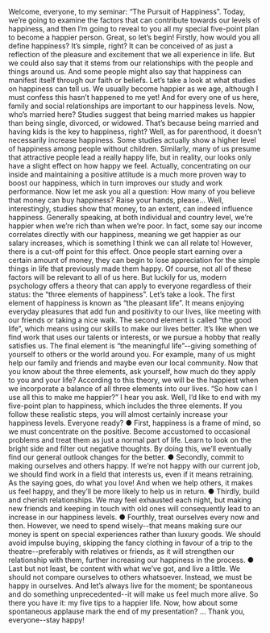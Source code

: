 Welcome, everyone, to my seminar: “The Pursuit of Happiness”. Today, we’re going to examine the factors that can contribute towards our levels of happiness, and then I’m going to reveal to you all my special five-point plan to become a happier person. Great, so let’s begin!
Firstly, how would you all define happiness? It’s simple, right? It can be conceived of as just a reflection of the pleasure and excitement that we all experience in life. But we could also say that it stems from our relationships with the people and things around us. And some people might also say that happiness can manifest itself through our faith or beliefs.
Let’s take a look at what studies on happiness can tell us. We usually become happier as we age, although I must confess this hasn’t happened to me yet! And for every one of us here, family and social relationships are important to our happiness levels. Now, who’s married here? Studies suggest that being married makes us happier than being single, divorced, or widowed. That’s because being married and having kids is the key to happiness, right? Well, as for parenthood, it doesn’t necessarily increase happiness. Some studies actually show a higher level of happiness among people without children. Similarly, many of us presume that attractive people lead a really happy life, but in reality, our looks only have a slight effect on how happy we feel. Actually, concentrating on our inside and maintaining a positive attitude is a much more proven way to boost our happiness, which in turn improves our study and work performance. Now let me ask you all a question: How many of you believe that money can buy happiness? Raise your hands, please... Well, interestingly, studies show that money, to an extent, can indeed influence happiness. Generally speaking, at both individual and country level, we’re happier when we’re rich than when we’re poor. In fact, some say our income correlates directly with our happiness, meaning we get happier as our salary increases, which is something I think we can all relate to! However, there is a cut-off point for this effect. Once people start earning over a certain amount of money, they can begin to lose appreciation for the simple things in life that previously made them happy.
Of course, not all of these factors will be relevant to all of us here. But luckily for us, modern psychology offers a theory that can apply to everyone regardless of their status: the “three elements of happiness”. Let’s take a look.
The first element of happiness is known as “the pleasant life”. It means enjoying everyday pleasures that add fun and positivity to our lives, like meeting with our friends or taking a nice walk. The second element is called “the good life”, which means using our skills to make our lives better. It’s like when we find work that uses our talents or interests, or we pursue a hobby that really satisfies us. The final element is “the meaningful life”--giving something of yourself to others or the world around you. For example, many of us might help our family and friends and maybe even our local community. Now that you know about the three elements, ask yourself, how much do they apply to you and your life? According to this theory, we will be the happiest when we incorporate a balance of all three elements into our lives.
“So how can I use all this to make me happier?” I hear you ask. Well, I’d like to end with my five-point plan to happiness, which includes the three elements. If you follow these realistic steps, you will almost certainly increase your happiness levels. Everyone ready?
● First, happiness is a frame of mind, so we must concentrate on the positive. Become accustomed to occasional problems and treat them as just a normal part of life. Learn to look on the bright side and filter out negative thoughts. By doing this, we’ll eventually find our general outlook changes for the better.
● Secondly, commit to making ourselves and others happy. If we’re not happy with our current job, we should find work in a field that interests us, even if it means retraining. As the saying goes, do what you love! And when we help others, it makes us feel happy, and they’ll be more likely to help us in return.
● Thirdly, build and cherish relationships. We may feel exhausted each night, but making new friends and keeping in touch with old ones will consequently lead to an increase in our happiness levels.
● Fourthly, treat ourselves every now and then. However, we need to spend wisely--that means making sure our money is spent on special experiences rather than luxury goods. We should avoid impulse buying, skipping the fancy clothing in favour of a trip to the theatre--preferably with relatives or friends, as it will strengthen our relationship with them, further increasing our happiness in the process.
● Last but not least, be content with what we’ve got, and live a little. We should not compare ourselves to others whatsoever. Instead, we must be happy in ourselves. And let’s always live for the moment; be spontaneous and do something unprecedented--it will make us feel much more alive.
So there you have it: my five tips to a happier life. Now, how about some spontaneous applause mark the end of my presentation? ... Thank you, everyone--stay happy!
